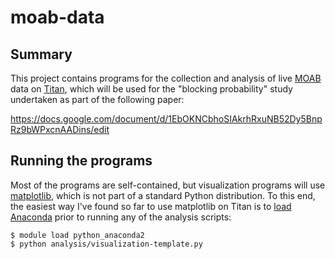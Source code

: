 moab-data
=========

Summary
-------

This project contains programs for the collection and analysis of live
[MOAB](http://www.adaptivecomputing.com/support/documentation-index/moab-hpc-suite-documentation/moab-hpc-suite-9-1-documentation/)
data on [Titan](https://en.wikipedia.org/wiki/Titan_(supercomputer)), which
will be used for the "blocking probability" study undertaken as part of the
following paper:

https://docs.google.com/document/d/1EbOKNCbhoSIAkrhRxuNB52Dy5BnpRz9bWPxcnAADins/edit


Running the programs
--------------------

Most of the programs are self-contained, but visualization programs will use
[matplotlib](https://matplotlib.org/), which is not part of a standard Python
distribution. To this end, the easiest way I've found so far to use matplotlib
on Titan is to
[load Anaconda](https://www.olcf.ornl.gov/software_package/anaconda/) prior to
running any of the analysis scripts:

    $ module load python_anaconda2
    $ python analysis/visualization-template.py

